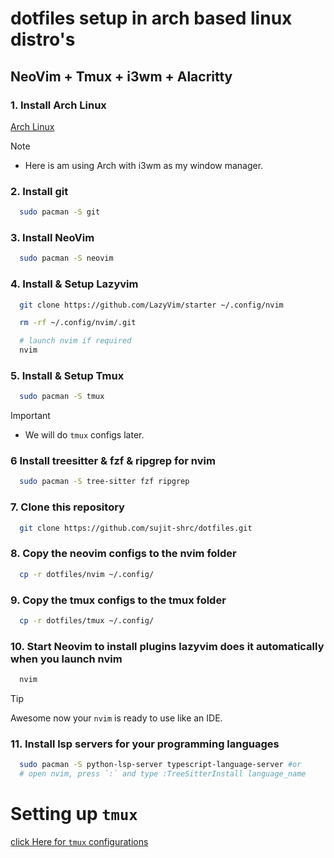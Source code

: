 # dotfiles setup in arch based linux distro's

## NeoVim + Tmux + i3wm + Alacritty

### 1. Install Arch Linux

[Arch Linux](https://archlinux.org/)

> [!NOTE]
>
> - Here is am using Arch with i3wm as my window manager.

### 2. Install git

```bash
  sudo pacman -S git
```

### 3. Install NeoVim

```bash
  sudo pacman -S neovim
```

### 4. Install & Setup Lazyvim

```bash
  git clone https://github.com/LazyVim/starter ~/.config/nvim

  rm -rf ~/.config/nvim/.git

  # launch nvim if required
  nvim
```

### 5. Install & Setup Tmux

```bash
  sudo pacman -S tmux
```

> [!IMPORTANT]
>
> - We will do `tmux` configs later.

### 6 Install treesitter & fzf & ripgrep for nvim

```bash
  sudo pacman -S tree-sitter fzf ripgrep
```

### 7. Clone this repository

```bash
  git clone https://github.com/sujit-shrc/dotfiles.git
```

### 8. Copy the neovim configs to the nvim folder

```bash
  cp -r dotfiles/nvim ~/.config/
```

### 9. Copy the tmux configs to the tmux folder

```bash
  cp -r dotfiles/tmux ~/.config/
```

### 10. Start Neovim to install plugins lazyvim does it automatically when you launch nvim

```bash
  nvim
```

> [!TIP]
> Awesome now your `nvim` is ready to use like an IDE.

### 11. Install lsp servers for your programming languages

```bash
  sudo pacman -S python-lsp-server typescript-language-server #or
  # open nvim, press `:` and type :TreeSitterInstall language_name
```

# Setting up `tmux`

[click Here for `tmux` configurations](./tmux/README.md)
